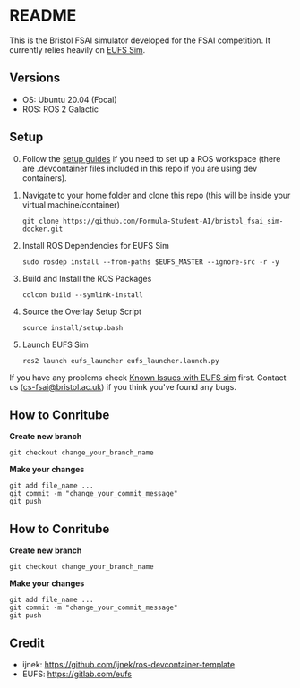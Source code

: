 # README

This is the Bristol FSAI simulator developed for the FSAI competition. It currently relies heavily on [EUFS Sim](https://gitlab.com/eufs/eufs_sim).

## Versions
- OS: Ubuntu 20.04 (Focal)
- ROS: ROS 2 Galactic

## Setup

0. Follow the [setup guides](https://www.notion.so/ROS-Workspace-Setup-2628e265caa6812984e1cd535728af9b) if you need to set up a ROS workspace (there are .devcontainer files included in this repo if you are using dev containers).

1. Navigate to your home folder and clone this repo (this will be inside your virtual machine/container)
   ```
   git clone https://github.com/Formula-Student-AI/bristol_fsai_sim-docker.git
   ```

2. Install ROS Dependencies for EUFS Sim
   ```
   sudo rosdep install --from-paths $EUFS_MASTER --ignore-src -r -y
   ```

3. Build and Install the ROS Packages
   ```
   colcon build --symlink-install
   ```

4. Source the Overlay Setup Script
   ```
   source install/setup.bash
   ```

5. Launch EUFS Sim
   ```
   ros2 launch eufs_launcher eufs_launcher.launch.py
   ```

If you have any problems check [Known Issues with EUFS sim](https://gitlab.com/eufs/eufs_sim/-/wikis/Getting-Started-Guide#4-known-issues-) first. Contact us ([cs-fsai@bristol.ac.uk](mailto:cs-fsai@bristol.ac.uk)) if you think you've found any bugs.

## How to Conritube

**Create new branch**
   ```
   git checkout change_your_branch_name
   ```

**Make your changes**
   ```
   git add file_name ...
   git commit -m "change_your_commit_message"
   git push
   ```

## How to Conritube

**Create new branch**
   ```
   git checkout change_your_branch_name
   ```

**Make your changes**
   ```
   git add file_name ...
   git commit -m "change_your_commit_message"
   git push
   ```

## Credit
- ijnek: https://github.com/ijnek/ros-devcontainer-template
- EUFS: https://gitlab.com/eufs
